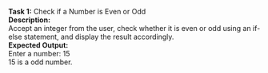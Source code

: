  **Task 1:** Check if a Number is Even or Odd  
 **Description:**  
 Accept an integer from the user, check whether it is even or odd using an if-else statement, and display the result accordingly.  
 **Expected Output:**  
Enter a number: 15  
15  is a odd number.  
